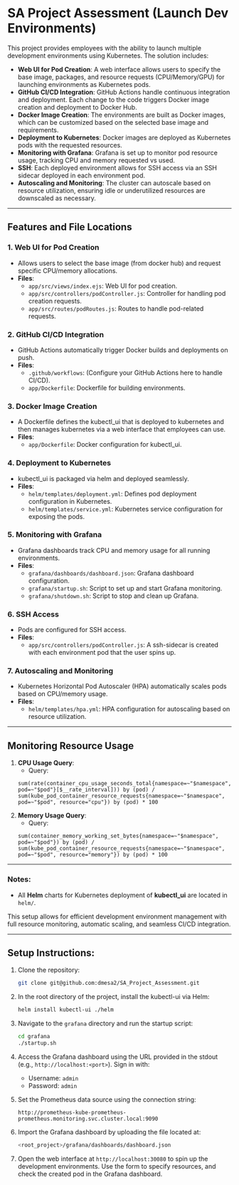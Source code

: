# SA Project Assessment (Launch Dev Environments)

This project provides employees with the ability to launch multiple development environments using Kubernetes. The solution includes:

- **Web UI for Pod Creation**: A web interface allows users to specify the base image, packages, and resource requests (CPU/Memory/GPU) for launching environments as Kubernetes pods.
- **GitHub CI/CD Integration**: GitHub Actions handle continuous integration and deployment. Each change to the code triggers Docker image creation and deployment to Docker Hub.
- **Docker Image Creation**: The environments are built as Docker images, which can be customized based on the selected base image and requirements.
- **Deployment to Kubernetes**: Docker images are deployed as Kubernetes pods with the requested resources.
- **Monitoring with Grafana**: Grafana is set up to monitor pod resource usage, tracking CPU and memory requested vs used.
- **SSH**: Each deployed environment allows for SSH access via an SSH sidecar deployed in each environment pod.
- **Autoscaling and Monitoring**: The cluster can autoscale based on resource utilization, ensuring idle or underutilized resources are downscaled as necessary.

---

## Features and File Locations

### 1. **Web UI for Pod Creation**

- Allows users to select the base image (from docker hub) and request specific CPU/memory allocations.
- **Files**:
  - `app/src/views/index.ejs`: Web UI for pod creation.
  - `app/src/controllers/podController.js`: Controller for handling pod creation requests.
  - `app/src/routes/podRoutes.js`: Routes to handle pod-related requests.

### 2. **GitHub CI/CD Integration**

- GitHub Actions automatically trigger Docker builds and deployments on push.
- **Files**:
  - `.github/workflows`: (Configure your GitHub Actions here to handle CI/CD).
  - `app/Dockerfile`: Dockerfile for building environments.

### 3. **Docker Image Creation**

- A Dockerfile defines the kubectl_ui that is deployed to kubernetes and then manages kubernetes via a web interface that employees can use.
- **Files**:
  - `app/Dockerfile`: Docker configuration for kubectl_ui.

### 4. **Deployment to Kubernetes**

- kubectl_ui is packaged via helm and deployed seamlessly.
- **Files**:
  - `helm/templates/deployment.yml`: Defines pod deployment configuration in Kubernetes.
  - `helm/templates/service.yml`: Kubernetes service configuration for exposing the pods.

### 5. **Monitoring with Grafana**

- Grafana dashboards track CPU and memory usage for all running environments.
- **Files**:
  - `grafana/dashboards/dashboard.json`: Grafana dashboard configuration.
  - `grafana/startup.sh`: Script to set up and start Grafana monitoring.
  - `grafana/shutdown.sh`: Script to stop and clean up Grafana.

### 6. **SSH Access**

- Pods are configured for SSH access.
- **Files**:
  - `app/src/controllers/podController.js`: A ssh-sidecar is created with each environment pod that the user spins up.

### 7. **Autoscaling and Monitoring**

- Kubernetes Horizontal Pod Autoscaler (HPA) automatically scales pods based on CPU/memory usage.
- **Files**:
  - `helm/templates/hpa.yml`: HPA configuration for autoscaling based on resource utilization.

---

## Monitoring Resource Usage

1. **CPU Usage Query**:
   - Query:
   ```
   sum(rate(container_cpu_usage_seconds_total{namespace=~"$namespace", pod=~"$pod"}[$__rate_interval])) by (pod) /
   sum(kube_pod_container_resource_requests{namespace=~"$namespace", pod=~"$pod", resource="cpu"}) by (pod) * 100
   ```
2. **Memory Usage Query**:
   - Query:
   ```
   sum(container_memory_working_set_bytes{namespace=~"$namespace", pod=~"$pod"}) by (pod) /
   sum(kube_pod_container_resource_requests{namespace=~"$namespace", pod=~"$pod", resource="memory"}) by (pod) * 100
   ```

---

### Notes:

- All **Helm** charts for Kubernetes deployment of **kubectl_ui** are located in `helm/`.

This setup allows for efficient development environment management with full resource monitoring, automatic scaling, and seamless CI/CD integration.

---

## Setup Instructions:

1. Clone the repository:

   ```bash
   git clone git@github.com:dmesa2/SA_Project_Assessment.git
   ```

2. In the root directory of the project, install the kubectl-ui via Helm:

   ```bash
   helm install kubectl-ui ./helm
   ```

3. Navigate to the `grafana` directory and run the startup script:

   ```bash
   cd grafana
   ./startup.sh
   ```

4. Access the Grafana dashboard using the URL provided in the stdout (e.g., `http://localhost:<port>`). Sign in with:

   - Username: `admin`
   - Password: `admin`

5. Set the Prometheus data source using the connection string:

   ```text
   http://prometheus-kube-prometheus-prometheus.monitoring.svc.cluster.local:9090
   ```

6. Import the Grafana dashboard by uploading the file located at:

   ```bash
   <root_project>/grafana/dashboards/dashboard.json
   ```

7. Open the web interface at `http://localhost:30080` to spin up the development environments. Use the form to specify resources, and check the created pod in the Grafana dashboard.
